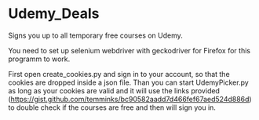 # Udemy_Deals
Signs you up to all temporary free courses on Udemy.

You need to set up selenium webdriver with geckodriver for Firefox for this programm to work.

First open create_cookies.py and sign in to your account, so that the cookies are dropped inside a json file. Than you can start UdemyPicker.py as long as your cookies are valid and it will use the links provided (https://gist.github.com/temminks/bc90582aadd7d466fef67aed524d886d) to double check if the courses are free and then will sign you in. 